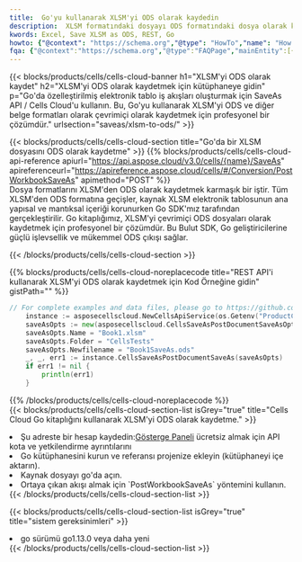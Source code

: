 ```yaml
---
title:  Go'yu kullanarak XLSM'yi ODS olarak kaydedin
description:  XLSM formatındaki dosyayı ODS formatındaki dosya olarak kaydetmek için Go için Aspose.Cells Cloud SDK'yı kullanma.
kwords: Excel, Save XLSM as ODS, REST, Go
howto: {"@context": "https://schema.org","@type": "HowTo","name": "How to save XLSM as ODS using the Cells Cloud Go library.","description": "How to save XLSM as ODS using the Cells Cloud Go library.","image": {"@type": "ImageObject"},"url": "/go/saveas/xlsm-to-ods/","step": [{ "@type": "HowToStep","name": "How to save XLSM as ODS using the Cells Cloud Go library. step 1", "image": {"@type": "ImageObject",},"url": "/go/saveas/xlsm-to-ods/","text": "Register an account at <a href='https://dashboard.aspose.cloud/'>Dashboard</a> to get free API quota & authorization details",},{ "@type": "HowToStep","name": "How to save XLSM as ODS using the Cells Cloud Go library. step 1", "image": {"@type": "ImageObject",},"url": "/go/saveas/xlsm-to-ods/","text": "Install Go library and add the reference (import the library) to your project.",},{ "@type": "HowToStep","name": "How to save XLSM as ODS using the Cells Cloud Go library. step 1", "image": {"@type": "ImageObject",},"url": "/go/saveas/xlsm-to-ods/","text": "Open the source file in go.",},{ "@type": "HowToStep","name": "How to save XLSM as ODS using the Cells Cloud Go library. step 1", "image": {"@type": "ImageObject",},"url": "/go/saveas/xlsm-to-ods/","text": "Use the `PostWorkbookSaveAs` method to retrieve the resulting stream.",}, ],"supply": {"@type": "HowToSupply","name": "document"},"tool": [{"@type": "HowToTool","name": "Goland, Visual Studio Code, Eclipse"},{"@type": "HowToTool","name": "Aspose Cells"}],"totalTime": "PT6M"}
fqa: {"@context":"https://schema.org","@type":"FAQPage","mainEntity":[{"@type":"Question","name":"Why save file as other formats file in C# using REST API?","acceptedAnswer":{"@type":"Answer","text":"Documents are encoded in many ways, and some files may be incompatible with the software you use. To open and read such files, just save them as appropriate file formats.<br/><ol><li>Install .NET SDK and add the reference (import the library) to your project.</li><li>Open the source file in C# using REST API.</li><li>Call the PostWorkbookSaveAsRequest() method, passing an output filename with required extension.</li><li>Get the result of save as a separate file.</li></ol>"}},{"@type":"Question","name":"What file formats can I save as with your C# library?","acceptedAnswer":{"@type":"Answer","text":"We support a variety of file formats for conversion using .NET library, including XLSX, Excel, xls , PDF, CSV, HTML, Markdown, XML, PNG, JPG, TIFF, Json, TXT and many more."}},{"@type":"Question","name":"What is the maximum allowed file size for conversion using this .NET library?","acceptedAnswer":{"@type":"Answer","text":"There are no file size limits for format conversions using .NET library."}}]}
---
```

{{< blocks/products/cells/cells-cloud-banner h1="XLSM\'yi ODS olarak kaydet" h2="XLSM\'yi ODS olarak kaydetmek için kütüphaneye gidin" p="Go\'da özelleştirilmiş elektronik tablo iş akışları oluşturmak için SaveAs API / Cells Cloud\'u kullanın. Bu, Go\'yu kullanarak XLSM\'yi ODS ve diğer belge formatları olarak çevrimiçi olarak kaydetmek için profesyonel bir çözümdür." urlsection="saveas/xlsm-to-ods/" >}}

{{< blocks/products/cells/cells-cloud-section title="Go\'da bir XLSM dosyasını ODS olarak kaydetme" >}}
{{% blocks/products/cells/cells-cloud-api-reference apiurl="https://api.aspose.cloud/v3.0/cells/{name}/SaveAs" apireferenceurl="https://apireference.aspose.cloud/cells/#/Conversion/PostWorkbookSaveAs" apimethod="POST" %}}
<br/>
Dosya formatlarını XLSM'den ODS olarak kaydetmek karmaşık bir iştir. Tüm XLSM'den ODS formatına geçişler, kaynak XLSM elektronik tablosunun ana yapısal ve mantıksal içeriği korunurken Go SDK'mız tarafından gerçekleştirilir. Go kitaplığımız, XLSM'yi çevrimiçi ODS dosyaları olarak kaydetmek için profesyonel bir çözümdür. Bu Bulut SDK, Go geliştiricilerine güçlü işlevsellik ve mükemmel ODS çıkışı sağlar.

{{< /blocks/products/cells/cells-cloud-section >}}

{{% blocks/products/cells/cells-cloud-noreplacecode title="REST API\'i kullanarak XLSM\'yi ODS olarak kaydetmek için Kod Örneğine gidin" gistPath="" %}}
  
```go
// For complete examples and data files, please go to https://github.com/aspose-cells-cloud/aspose-cells-cloud-go/
    instance := asposecellscloud.NewCellsApiService(os.Getenv("ProductClientId"), os.Getenv("ProductClientSecret"))
    saveAsOpts := new(asposecellscloud.CellsSaveAsPostDocumentSaveAsOpts)
    saveAsOpts.Name = "Book1.xlsm"
    saveAsOpts.Folder = "CellsTests"
    saveAsOpts.Newfilename = "Book1SaveAs.ods"
    _, _, err1 := instance.CellsSaveAsPostDocumentSaveAs(saveAsOpts)
    if err1 != nil {
	    println(err1)
    }
```
  
{{% /blocks/products/cells/cells-cloud-noreplacecode %}}
<br/>
{{< blocks/products/cells/cells-cloud-section-list isGrey="true" title="Cells Cloud Go kitaplığını kullanarak XLSM\'yi ODS olarak kaydetme." >}}
<li> Şu adreste bir hesap kaydedin:<a href="https://dashboard.aspose.cloud/">Gösterge Paneli</a> ücretsiz almak için API kota ve yetkilendirme ayrıntılarını</li>
<li>Go kütüphanesini kurun ve referansı projenize ekleyin (kütüphaneyi içe aktarın).</li>
<li>Kaynak dosyayı go'da açın.</li>
<li>Ortaya çıkan akışı almak için `PostWorkbookSaveAs` yöntemini kullanın.</li>
{{< /blocks/products/cells/cells-cloud-section-list >}}

{{< blocks/products/cells/cells-cloud-section-list isGrey="true" title="sistem gereksinimleri" >}}
<li>go sürümü go1.13.0 veya daha yeni</li>
{{< /blocks/products/cells/cells-cloud-section-list >}}

